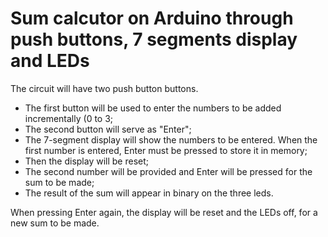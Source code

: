 # Sum calcutor on Arduino through push buttons, 7 segments display and LEDs

The circuit will have two push button buttons. 

- The first button will be used to enter the numbers to be added incrementally (0 to 3;
- The second button will serve as "Enter";
- The 7-segment display will show the numbers to be entered. When the first number is entered, Enter must be pressed to store it in memory;
- Then the display will be reset;
- The second number will be provided and Enter will be pressed for the sum to be made;
- The result of the sum will appear in binary on the three leds. 

When pressing Enter again, the display will be reset and the LEDs off, for a new sum to be made.

